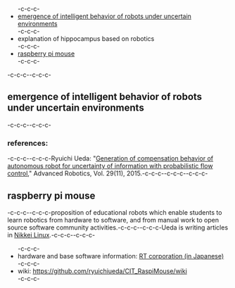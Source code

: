 <ul>-c-c-c- <li><a href="#pfc">emergence of intelligent behavior of robots under uncertain environments</a></li>-c-c-c- <li>explanation of hippocampus based on robotics</li>-c-c-c- <li><a href="#raspimouse">raspberry pi mouse</a></li>-c-c-c-</ul>-c-c-c--c-c-c-<h2 id="pfc">emergence of intelligent behavior of robots under uncertain environments</h2>-c-c-c--c-c-c-<h3>references:</h3>-c-c-c--c-c-c-Ryuichi Ueda: "<a href="http://www.tandfonline.com/doi/abs/10.1080/01691864.2015.1009943#.Vf1cbp3tmko" target="_blank">Generation of compensation behavior of autonomous robot for uncertainty of information with probabilistic flow control</a>," Advanced Robotics, Vol. 29(11), 2015.-c-c-c--c-c-c--c-c-c-<h2 id="raspimouse">raspberry pi mouse</h2>-c-c-c--c-c-c-proposition of educational robots which enable students to learn robotics from hardware to software, and from manual work to open source software community activities.-c-c-c--c-c-c-Ueda is writing articles in <a href="http://itpro.nikkeibp.co.jp/linux/" target="_blank">Nikkei Linux</a>.-c-c-c--c-c-c-<ul>-c-c-c- <li>hardware and base software information: <a href="http://www.rt-shop.jp/index.php?main_page=product_info&products_id=3201" target="_blank">RT corporation (in Japanese)</a></li>-c-c-c- <li>wiki: <a href="https://github.com/ryuichiueda/CIT_RaspiMouse/wiki" target="_blank">https://github.com/ryuichiueda/CIT_RaspiMouse/wiki</a></li>-c-c-c-</ul>
